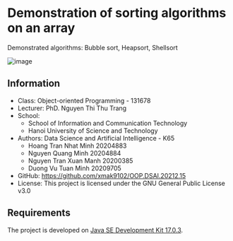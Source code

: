 # Demonstration of sorting algorithms on an array
Demonstrated algorithms: Bubble sort, Heapsort, Shellsort

![image](https://user-images.githubusercontent.com/82358580/179212980-8254fb78-3347-43c3-a500-757b28d0c8ee.png)


## Information
- Class:	Object-oriented Programming - 131678
- Lecturer:	PhD. Nguyen Thi Thu Trang
- School:
  - School of Information and Communication Technology
  - Hanoi University of Science and Technology
- Authors:	Data Science and Artificial Intelligence - K65
  - Hoang Tran Nhat Minh	20204883
  - Nguyen Quang Minh	20204884
  - Nguyen Tran Xuan Manh	20200385
  - Duong Vu Tuan Minh	20209705
- GitHub:	https://github.com/xmak9102/OOP.DSAI.20212.15
- License:	This project is licensed under the GNU General Public License v3.0

## Requirements
The project is developed on [Java SE Development Kit 17.0.3](https://www.oracle.com/java/technologies/javase/jdk17-archive-downloads.html).
